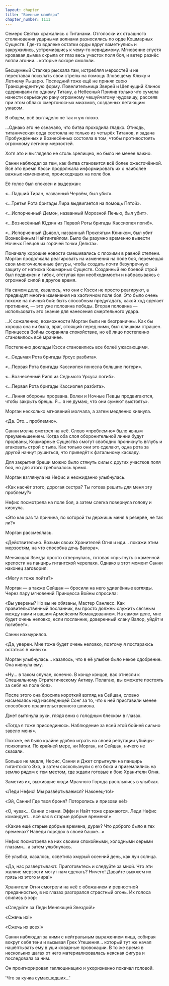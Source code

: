 ```yaml
---
layout: chapter
title: "Военные манёвры"
chapter_number: 1111
---
```


Семеро Святых сражались с Титанами. Отголоски их страшного столкновения ударными волнами разносились по орде Кошмарных Существ. Где-то вдалеке остатки орды вдруг взметнулись и закружились, устремившись к чему-то невидимому. Мгновение спустя кровавая дымка скрыла от глаз весь участок поля боя, и ветер разнёс вопли агонии... которые вскоре смолкли.

Бесшумный Сталкер рыскала там, истребляя мерзостей и не переставая посылать свои стрелы на помощь Зловещему Клыку и Летнему Рыцарю. Последний тоже ещё не принял свою Трансцендентную форму. Повелительница Зверей и Шепчущий Клинок сдерживали по одному Титану, а Небесный Прилив только что сумела нанести серьёзную рану огромному чешуйчатому чудовищу, рассеяв при этом облако смертоносных миазмов, созданных летающим ужасом.

В общем, всё выглядело не так и уж плохо.

...Однако это не означало, что битва проходила гладко. Отнюдь, титаническая орда состояла не только из четырёх Титанов, и задача Пробуждённых и Вознесённых состояла в том, чтобы противостоять огромному легиону мерзостей.

Хотя это и выглядело не столь зрелищно, но было не менее важно.

Санни наблюдал за тем, как битва становится всё более ожесточённой. Всё это время Кэсси продолжала информировать их о наиболее важных изменениях, происходящих на поле боя.

Её голос был спокоен и выдержан:

«...Падший Тиран, названный Червём, был убит».

«...Третья Рота бригады Лира выдвигается на помощь Пятой».

«...Испорченный Демон, названный Морозной Печью, был убит».

«...Вознесённый Юдзин из Первой Роты бригады Кассиопея погиб».

«...Испорченный Дьявол, названный Проклятым Клинком, был убит Вознесённым Найтингейлом. Было бы разумно временно вывести Ночных Певцов из горячей точки Дельта».

Поначалу хорошие новости смешивались с плохими в равной степени. Морган продолжала реагировать на изменения на поле боя, перемещая свои многочисленные фигуры, чтобы создать почти безупречную защиту от натиска Кошмарных Существ. Созданный ею боевой строй был подвижен и гибок, отступая при необходимости и набрасываясь с огромной силой в другое время.

На самом деле, казалось, что они с Кэсси не просто реагируют, а предвидят многие изменения на хаотичном поле боя. Это было очень похоже на личный бой: быть способным предугадать, какой ход сделает противник, — это уже половина победы. Вторая половина — использовать это знание для нанесения смертельного удара.

...К сожалению, возможности Морган были не безграничны. Как бы хороша она ни была, враг, стоящий перед ними, был слишком страшен. Принцесса Войны сохраняла спокойствие, но её лицо постепенно становилось всё мрачнее.

Постепенно доклады Кэсси становились все болеё ужасающими.

«...Седьмая Рота бригады Урсус разбита».

«...Первая Рота бригады Кассиопея понесла большие потери».

«...Вознесённый Рипл из Седьмого Урсуса погиб».

«...Первая Рота бригады Кассиопея разбита».

«...Линия обороны прорвана. Волки и Ночные Певцы продвигаются, чтобы закрыть брешь. Я... я не думаю, что они сумеют выстоять».

Морган несколько мгновений молчала, а затем медленно кивнула.

«Да. Это... проблемно».

Санни молча смотрел на неё. Слово «проблемно» было явным преуменьшением. Когда оба слоя оборонительной линии будут прорваны, Кошмарные Существа смогут свободно проникнуть вглубь и атаковать строй с тыла. Как только они это сделают, одна рота за другой начнут рушиться, что приведёт к фатальному каскаду.

Для закрытия бреши можно было стянуть силы с других участков поля боя, но для этого требовалось время.

Морган взглянула на Нефис и неожиданно улыбнулась.

«Как насчёт этого, дорогая сестра? Ты готова решить для меня эту проблему?»

Нефис посмотрела на поле боя, а затем слегка повернула голову и кивнула.

«Это как раз та причина, по которой ты держишь меня в резерве, не так ли?»

Морган рассмеялась.

«Действительно. Возьми своих Хранителей Огня и иди... покажи этим мерзостям, на что способна дочь Валора».

Меняющая Звезда просто отвернулась, готовая спрыгнуть с каменной крепости на панцирь гигантской черепахи. Однако в этот момент Санни наконец заговорил:

«Могу я тоже пойти?»

Морган — а также Сейшан — бросили на него удивлённые взгляды. Через пару мгновений Принцесса Войны спросила:

«Вы уверены? Но вы не обязаны, Мастер Санлесс. Как правительственный посланник, вы просто должны служить связным между нами и вашим Армейским Командованием. На самом деле, мне будет очень неловко, если посланник, доверенный клану Валор, уйдёт и погибнет».

Санни нахмурился.

«Да, уверен. Мне тоже будет очень неловко, поэтому я постараюсь остаться в живых».

Морган улыбнулась... казалось, что в её улыбке было некое одобрение. Она кивнула ему.

«Ну... в таком случае, конечно. В конце концов, вас отнесли к Специальному Стратегическому Активу. Полагаю, вы сможете постоять за себя на поле боя».

После этого она бросила короткий взгляд на Сейшан, словно насмехаясь над наследницей Сонг за то, что к ней приставили менее способного правительственного шпиона.

Джет вытянула руки, глядя вниз с голодным блеском в глазах.

«Тогда я тоже присоединюсь. Наблюдение за всей этой бойней сильно завело меня».

Похоже, ей было крайне удобно играть на своей репутации убийцы-психопатки. По крайней мере, ни Морган, ни Сейшан, ничего не сказали.

Больше не медля, Нефис, Санни и Джет спрыгнули на панцирь гигантского Эхо, а затем соскользнули с его бока и приземлились на землю рядом с тем местом, где ждали готовые к бою Хранители Огня.

Заметив их, выжившие люди Мрачного Города расплылись в улыбках.

«Леди Нефис! Мы развёртываемся? Наконец-то!»

«Эй, Санни! Где твоя броня? Поторопись и призови её!»

«О, чувак... Санни с нами. Эффи и Найт тоже сражаются. Леди Нефис командует... всё как в старые добрые времена!»

«Какие ещё старые добрые времена, дурак? Что доброго было в тех временах? Наведи порядок в своей башке...»

Нефис посмотрела на них своими спокойными, холодными серыми глазами... а затем улыбнулась.

Её улыбка, казалось, осветила хмурый осенний день, как луч солнца.

«Да, нас развёртывают. Приготовьтесь и следуйте за мной. Что эти жалкие мерзости могут нам сделать? Ничего! Давайте выжжем их грязь из этого мира!»

Хранители Огня смотрели на неё с обожанием и ревностной преданностью, в их глазах разгорался страстный огонь. Их голоса слились в хор:

«Следуйте за Леди Меняющей Звездой!»

«Сжечь их!»

«Сжечь их всех!»

Санни наблюдал за ними с нейтральным выражением лица, собирая вокруг себя тени и вызывая Грех Утешения... который тут же начал нашёптывать ему в уши коварные провокации. В то же время в нескольких шагах от него материализовалась неясная фигура и последовала за ним.

Он проигнорировал галлюцинацию и укоризненно покачал головой.

'Что за кучка сумасшедших...'